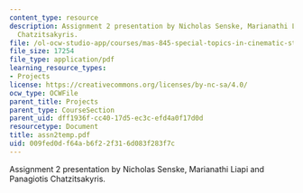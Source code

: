 ```yaml
---
content_type: resource
description: Assignment 2 presentation by Nicholas Senske, Marianathi Liapi and Panagiotis
  Chatzitsakyris.
file: /ol-ocw-studio-app/courses/mas-845-special-topics-in-cinematic-storytelling-spring-2004/009fed0df64ab6f22f316d083f283f7c_assn2temp.pdf
file_size: 17254
file_type: application/pdf
learning_resource_types:
- Projects
license: https://creativecommons.org/licenses/by-nc-sa/4.0/
ocw_type: OCWFile
parent_title: Projects
parent_type: CourseSection
parent_uid: dff1936f-cc40-17d5-ec3c-efd4a0f17d0d
resourcetype: Document
title: assn2temp.pdf
uid: 009fed0d-f64a-b6f2-2f31-6d083f283f7c
---
```

Assignment 2 presentation by Nicholas Senske, Marianathi Liapi and Panagiotis Chatzitsakyris.